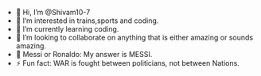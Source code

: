 - 👋 Hi, I’m @Shivam10-7
- 👀 I’m interested in trains,sports and coding.
- 🌱 I’m currently learning coding.
- 💞️ I’m looking to collaborate on anything that is either amazing or sounds amazing.
- 😤 Messi or Ronaldo: My answer is MESSI.
- ⚡ Fun fact: WAR is fought between politicians, not between Nations.



